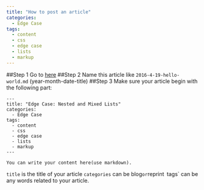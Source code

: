 ```yaml
---
title: "How to post an article"
categories:
  - Edge Case
tags:
  - content
  - css
  - edge case
  - lists
  - markup
---
```


##Step 1
Go to [here](https://github.com/bwstorlab/bwstorlab.github.io/new/master/_posts)
##Step 2
Name this article like `2016-4-19-hello-world.md` (year-month-date-title)
##Step 3
Make sure your article begin with the following part:
```
---
title: "Edge Case: Nested and Mixed Lists"
categories:
  - Edge Case
tags:
  - content
  - css
  - edge case
  - lists
  - markup
---

You can write your content here(use markdown).

```
`title` is the title of your article
`categories` can be blog` or `reprint`
`tags` can be any words related to your article.
